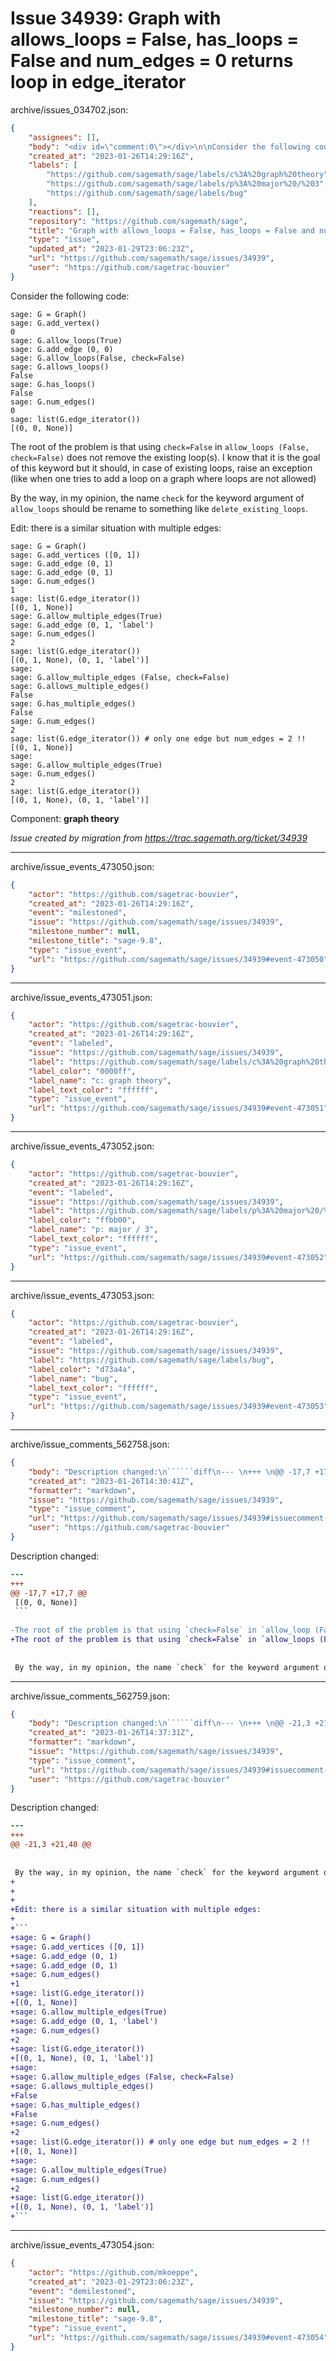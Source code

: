 # Issue 34939: Graph with allows_loops = False, has_loops = False and num_edges = 0 returns loop in edge_iterator

archive/issues_034702.json:
```json
{
    "assignees": [],
    "body": "<div id=\"comment:0\"></div>\n\nConsider the following code:\n\n```\nsage: G = Graph()\nsage: G.add_vertex()\n0\nsage: G.allow_loops(True)\nsage: G.add_edge (0, 0)\nsage: G.allow_loops(False, check=False)\nsage: G.allows_loops()\nFalse\nsage: G.has_loops()\nFalse\nsage: G.num_edges()\n0\nsage: list(G.edge_iterator())\n[(0, 0, None)]\n```\n\nThe root of the problem is that using `check=False` in `allow_loops (False, check=False)` does not remove the existing loop(s). I know that it is the goal of this keyword but it should, in case of existing loops, raise an exception (like when one tries to add a loop on a graph where loops are not allowed)\n\n\nBy the way, in my opinion, the name `check` for the keyword argument of `allow_loops` should be rename to something like `delete_existing_loops`.\n\n\n\nEdit: there is a similar situation with multiple edges:\n\n```\nsage: G = Graph()\nsage: G.add_vertices ([0, 1])\nsage: G.add_edge (0, 1)\nsage: G.add_edge (0, 1)\nsage: G.num_edges()\n1\nsage: list(G.edge_iterator())\n[(0, 1, None)]\nsage: G.allow_multiple_edges(True)\nsage: G.add_edge (0, 1, 'label')\nsage: G.num_edges()\n2\nsage: list(G.edge_iterator())\n[(0, 1, None), (0, 1, 'label')]\nsage: \nsage: G.allow_multiple_edges (False, check=False)\nsage: G.allows_multiple_edges()\nFalse\nsage: G.has_multiple_edges()\nFalse\nsage: G.num_edges()\n2\nsage: list(G.edge_iterator()) # only one edge but num_edges = 2 !!\n[(0, 1, None)]\nsage: \nsage: G.allow_multiple_edges(True)\nsage: G.num_edges()\n2\nsage: list(G.edge_iterator())\n[(0, 1, None), (0, 1, 'label')]\n```\n\nComponent: **graph theory**\n\n_Issue created by migration from https://trac.sagemath.org/ticket/34939_\n\n",
    "created_at": "2023-01-26T14:29:16Z",
    "labels": [
        "https://github.com/sagemath/sage/labels/c%3A%20graph%20theory",
        "https://github.com/sagemath/sage/labels/p%3A%20major%20/%203",
        "https://github.com/sagemath/sage/labels/bug"
    ],
    "reactions": [],
    "repository": "https://github.com/sagemath/sage",
    "title": "Graph with allows_loops = False, has_loops = False and num_edges = 0 returns loop in edge_iterator",
    "type": "issue",
    "updated_at": "2023-01-29T23:06:23Z",
    "url": "https://github.com/sagemath/sage/issues/34939",
    "user": "https://github.com/sagetrac-bouvier"
}
```
<div id="comment:0"></div>

Consider the following code:

```
sage: G = Graph()
sage: G.add_vertex()
0
sage: G.allow_loops(True)
sage: G.add_edge (0, 0)
sage: G.allow_loops(False, check=False)
sage: G.allows_loops()
False
sage: G.has_loops()
False
sage: G.num_edges()
0
sage: list(G.edge_iterator())
[(0, 0, None)]
```

The root of the problem is that using `check=False` in `allow_loops (False, check=False)` does not remove the existing loop(s). I know that it is the goal of this keyword but it should, in case of existing loops, raise an exception (like when one tries to add a loop on a graph where loops are not allowed)


By the way, in my opinion, the name `check` for the keyword argument of `allow_loops` should be rename to something like `delete_existing_loops`.



Edit: there is a similar situation with multiple edges:

```
sage: G = Graph()
sage: G.add_vertices ([0, 1])
sage: G.add_edge (0, 1)
sage: G.add_edge (0, 1)
sage: G.num_edges()
1
sage: list(G.edge_iterator())
[(0, 1, None)]
sage: G.allow_multiple_edges(True)
sage: G.add_edge (0, 1, 'label')
sage: G.num_edges()
2
sage: list(G.edge_iterator())
[(0, 1, None), (0, 1, 'label')]
sage: 
sage: G.allow_multiple_edges (False, check=False)
sage: G.allows_multiple_edges()
False
sage: G.has_multiple_edges()
False
sage: G.num_edges()
2
sage: list(G.edge_iterator()) # only one edge but num_edges = 2 !!
[(0, 1, None)]
sage: 
sage: G.allow_multiple_edges(True)
sage: G.num_edges()
2
sage: list(G.edge_iterator())
[(0, 1, None), (0, 1, 'label')]
```

Component: **graph theory**

_Issue created by migration from https://trac.sagemath.org/ticket/34939_





---

archive/issue_events_473050.json:
```json
{
    "actor": "https://github.com/sagetrac-bouvier",
    "created_at": "2023-01-26T14:29:16Z",
    "event": "milestoned",
    "issue": "https://github.com/sagemath/sage/issues/34939",
    "milestone_number": null,
    "milestone_title": "sage-9.8",
    "type": "issue_event",
    "url": "https://github.com/sagemath/sage/issues/34939#event-473050"
}
```



---

archive/issue_events_473051.json:
```json
{
    "actor": "https://github.com/sagetrac-bouvier",
    "created_at": "2023-01-26T14:29:16Z",
    "event": "labeled",
    "issue": "https://github.com/sagemath/sage/issues/34939",
    "label": "https://github.com/sagemath/sage/labels/c%3A%20graph%20theory",
    "label_color": "0000ff",
    "label_name": "c: graph theory",
    "label_text_color": "ffffff",
    "type": "issue_event",
    "url": "https://github.com/sagemath/sage/issues/34939#event-473051"
}
```



---

archive/issue_events_473052.json:
```json
{
    "actor": "https://github.com/sagetrac-bouvier",
    "created_at": "2023-01-26T14:29:16Z",
    "event": "labeled",
    "issue": "https://github.com/sagemath/sage/issues/34939",
    "label": "https://github.com/sagemath/sage/labels/p%3A%20major%20/%203",
    "label_color": "ffbb00",
    "label_name": "p: major / 3",
    "label_text_color": "ffffff",
    "type": "issue_event",
    "url": "https://github.com/sagemath/sage/issues/34939#event-473052"
}
```



---

archive/issue_events_473053.json:
```json
{
    "actor": "https://github.com/sagetrac-bouvier",
    "created_at": "2023-01-26T14:29:16Z",
    "event": "labeled",
    "issue": "https://github.com/sagemath/sage/issues/34939",
    "label": "https://github.com/sagemath/sage/labels/bug",
    "label_color": "d73a4a",
    "label_name": "bug",
    "label_text_color": "ffffff",
    "type": "issue_event",
    "url": "https://github.com/sagemath/sage/issues/34939#event-473053"
}
```



---

archive/issue_comments_562758.json:
```json
{
    "body": "Description changed:\n``````diff\n--- \n+++ \n@@ -17,7 +17,7 @@\n [(0, 0, None)]\n ```\n \n-The root of the problem is that using `check=False` in `allow_loop (False, check=False)` does not remove the existing loop(s). I know that it is the goal of this keyword but it should, in case of existing loops, raise an exception (like when one tries to add a loop on a graph where loops are not allowed)\n+The root of the problem is that using `check=False` in `allow_loops (False, check=False)` does not remove the existing loop(s). I know that it is the goal of this keyword but it should, in case of existing loops, raise an exception (like when one tries to add a loop on a graph where loops are not allowed)\n \n \n By the way, in my opinion, the name `check` for the keyword argument of `allow_loops` should be rename to something like `delete_existing_loops`.\n``````\n",
    "created_at": "2023-01-26T14:30:41Z",
    "formatter": "markdown",
    "issue": "https://github.com/sagemath/sage/issues/34939",
    "type": "issue_comment",
    "url": "https://github.com/sagemath/sage/issues/34939#issuecomment-562758",
    "user": "https://github.com/sagetrac-bouvier"
}
```

Description changed:
``````diff
--- 
+++ 
@@ -17,7 +17,7 @@
 [(0, 0, None)]
 ```
 
-The root of the problem is that using `check=False` in `allow_loop (False, check=False)` does not remove the existing loop(s). I know that it is the goal of this keyword but it should, in case of existing loops, raise an exception (like when one tries to add a loop on a graph where loops are not allowed)
+The root of the problem is that using `check=False` in `allow_loops (False, check=False)` does not remove the existing loop(s). I know that it is the goal of this keyword but it should, in case of existing loops, raise an exception (like when one tries to add a loop on a graph where loops are not allowed)
 
 
 By the way, in my opinion, the name `check` for the keyword argument of `allow_loops` should be rename to something like `delete_existing_loops`.
``````




---

archive/issue_comments_562759.json:
```json
{
    "body": "Description changed:\n``````diff\n--- \n+++ \n@@ -21,3 +21,40 @@\n \n \n By the way, in my opinion, the name `check` for the keyword argument of `allow_loops` should be rename to something like `delete_existing_loops`.\n+\n+\n+\n+Edit: there is a similar situation with multiple edges:\n+\n+```\n+sage: G = Graph()\n+sage: G.add_vertices ([0, 1])\n+sage: G.add_edge (0, 1)\n+sage: G.add_edge (0, 1)\n+sage: G.num_edges()\n+1\n+sage: list(G.edge_iterator())\n+[(0, 1, None)]\n+sage: G.allow_multiple_edges(True)\n+sage: G.add_edge (0, 1, 'label')\n+sage: G.num_edges()\n+2\n+sage: list(G.edge_iterator())\n+[(0, 1, None), (0, 1, 'label')]\n+sage: \n+sage: G.allow_multiple_edges (False, check=False)\n+sage: G.allows_multiple_edges()\n+False\n+sage: G.has_multiple_edges()\n+False\n+sage: G.num_edges()\n+2\n+sage: list(G.edge_iterator()) # only one edge but num_edges = 2 !!\n+[(0, 1, None)]\n+sage: \n+sage: G.allow_multiple_edges(True)\n+sage: G.num_edges()\n+2\n+sage: list(G.edge_iterator())\n+[(0, 1, None), (0, 1, 'label')]\n+```\n``````\n",
    "created_at": "2023-01-26T14:37:31Z",
    "formatter": "markdown",
    "issue": "https://github.com/sagemath/sage/issues/34939",
    "type": "issue_comment",
    "url": "https://github.com/sagemath/sage/issues/34939#issuecomment-562759",
    "user": "https://github.com/sagetrac-bouvier"
}
```

Description changed:
``````diff
--- 
+++ 
@@ -21,3 +21,40 @@
 
 
 By the way, in my opinion, the name `check` for the keyword argument of `allow_loops` should be rename to something like `delete_existing_loops`.
+
+
+
+Edit: there is a similar situation with multiple edges:
+
+```
+sage: G = Graph()
+sage: G.add_vertices ([0, 1])
+sage: G.add_edge (0, 1)
+sage: G.add_edge (0, 1)
+sage: G.num_edges()
+1
+sage: list(G.edge_iterator())
+[(0, 1, None)]
+sage: G.allow_multiple_edges(True)
+sage: G.add_edge (0, 1, 'label')
+sage: G.num_edges()
+2
+sage: list(G.edge_iterator())
+[(0, 1, None), (0, 1, 'label')]
+sage: 
+sage: G.allow_multiple_edges (False, check=False)
+sage: G.allows_multiple_edges()
+False
+sage: G.has_multiple_edges()
+False
+sage: G.num_edges()
+2
+sage: list(G.edge_iterator()) # only one edge but num_edges = 2 !!
+[(0, 1, None)]
+sage: 
+sage: G.allow_multiple_edges(True)
+sage: G.num_edges()
+2
+sage: list(G.edge_iterator())
+[(0, 1, None), (0, 1, 'label')]
+```
``````




---

archive/issue_events_473054.json:
```json
{
    "actor": "https://github.com/mkoeppe",
    "created_at": "2023-01-29T23:06:23Z",
    "event": "demilestoned",
    "issue": "https://github.com/sagemath/sage/issues/34939",
    "milestone_number": null,
    "milestone_title": "sage-9.8",
    "type": "issue_event",
    "url": "https://github.com/sagemath/sage/issues/34939#event-473054"
}
```
